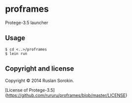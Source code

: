 # proframes

Protege-3.5 launcher

## Usage

```
$ cd <..>/proframes
$ lein run
```

Copyright and license
----

Copyright © 2014 Ruslan Sorokin.

[License of Protege-3.5] (https://github.com/rururu/proframes/blob/master/LICENSE)
